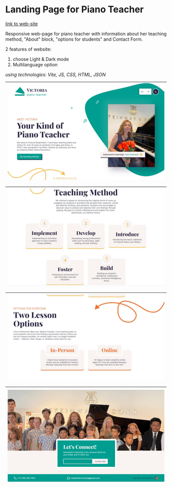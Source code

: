 # Landing Page for Piano Teacher

[link to web-site](https://ta-photograph.netlify.app/) 

Responsive web-page for piano teacher with information about her teaching method, "About" block, "options for students" and Contact Form.

2 features of website:
1) choose Light & Dark mode
2) Multilanguage option

*using technologies: Vite, JS, CSS, HTML, JSON*

| ![About block](https://github.com/Lerik13/piano-teacher/blob/victoria/screeshots/1.jpg) |
|-|

| ![Teaching method](https://github.com/Lerik13/piano-teacher/blob/victoria/screeshots/2.jpg) |
|-|

| ![Two lesson options](https://github.com/Lerik13/piano-teacher/blob/victoria/screeshots/3.jpg) |
|-|

| ![Contact Form](https://github.com/Lerik13/piano-teacher/blob/victoria/screeshots/4.jpg) |
|-|
